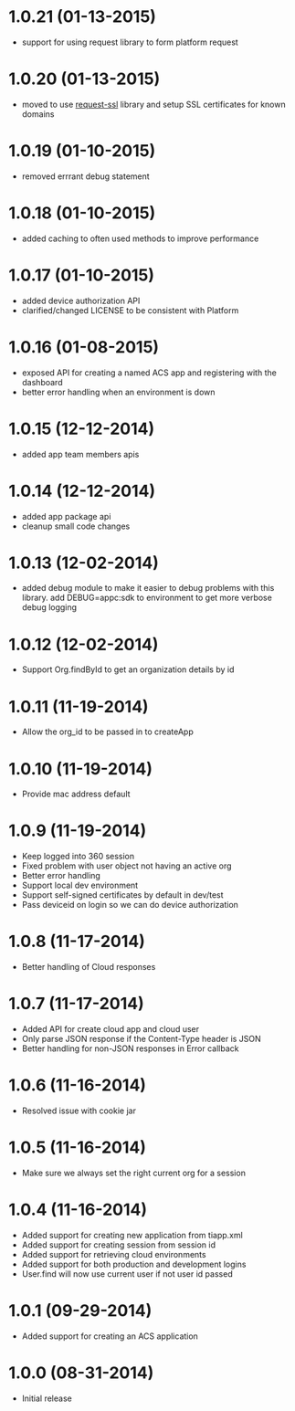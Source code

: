 # 1.0.21 (01-13-2015)

- support for using request library to form platform request

# 1.0.20 (01-13-2015)

- moved to use [request-ssl](https://github.com/jhaynie/request-ssl) library and setup SSL certificates for known domains

# 1.0.19 (01-10-2015)

- removed errrant debug statement

# 1.0.18 (01-10-2015)

- added caching to often used methods to improve performance

# 1.0.17 (01-10-2015)

- added device authorization API
- clarified/changed LICENSE to be consistent with Platform

# 1.0.16 (01-08-2015)

- exposed API for creating a named ACS app and registering with the dashboard
- better error handling when an environment is down

# 1.0.15 (12-12-2014)

- added app team members apis

# 1.0.14 (12-12-2014)

- added app package api
- cleanup small code changes

# 1.0.13 (12-02-2014)

- added debug module to make it easier to debug problems with this library. add DEBUG=appc:sdk to environment to get more verbose debug logging

# 1.0.12 (12-02-2014)

- Support Org.findById to get an organization details by id

# 1.0.11 (11-19-2014)

- Allow the org_id to be passed in to createApp

# 1.0.10 (11-19-2014)

- Provide mac address default

# 1.0.9 (11-19-2014)

- Keep logged into 360 session
- Fixed problem with user object not having an active org
- Better error handling
- Support local dev environment
- Support self-signed certificates by default in dev/test
- Pass deviceid on login so we can do device authorization

# 1.0.8 (11-17-2014)

- Better handling of Cloud responses

# 1.0.7 (11-17-2014)

- Added API for create cloud app and cloud user
- Only parse JSON response if the Content-Type header is JSON
- Better handling for non-JSON responses in Error callback

# 1.0.6 (11-16-2014)

- Resolved issue with cookie jar

# 1.0.5 (11-16-2014)

- Make sure we always set the right current org for a session

# 1.0.4 (11-16-2014)

- Added support for creating new application from tiapp.xml
- Added support for creating session from session id
- Added support for retrieving cloud environments
- Added support for both production and development logins
- User.find will now use current user if not user id passed

# 1.0.1 (09-29-2014)

- Added support for creating an ACS application

# 1.0.0 (08-31-2014)

- Initial release
